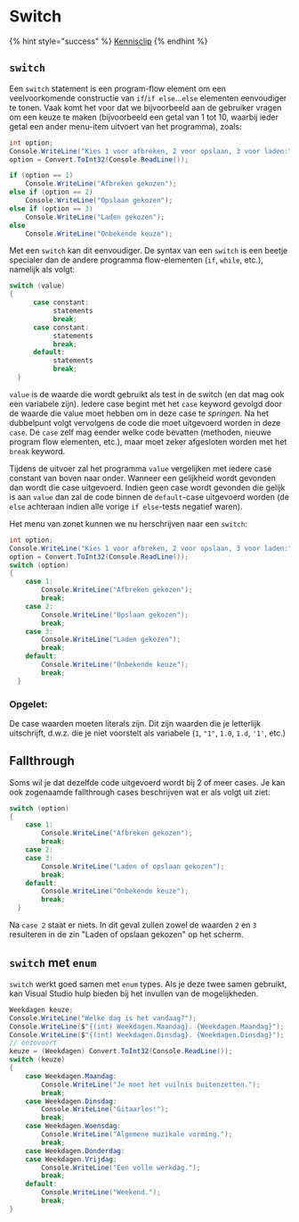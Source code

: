 # Switch

{% hint style="success" %}
[Kennisclip](https://youtu.be/FFsVqOTGIHw)
{% endhint %}

## `switch`

Een `switch` statement is een program-flow element om een veelvoorkomende constructie van `if`/`if else`...`else` elementen eenvoudiger te tonen. Vaak komt het voor dat we bijvoorbeeld aan de gebruiker vragen om een keuze te maken \(bijvoorbeeld een getal van 1 tot 10, waarbij ieder getal een ander menu-item uitvoert van het programma\), zoals:

```csharp
int option;
Console.WriteLine("Kies 1 voor afbreken, 2 voor opslaan, 3 voor laden:");
option = Convert.ToInt32(Console.ReadLine());

if (option == 1)
    Console.WriteLine("Afbreken gekozen");
else if (option == 2)
    Console.WriteLine("Opslaan gekozen");
else if (option == 3)
    Console.WriteLine("Laden gekozen");
else
    Console.WriteLine("Onbekende keuze");
```

Met een `switch` kan dit eenvoudiger. De syntax van een `switch` is een beetje specialer dan de andere programma flow-elementen \(`if`, `while`, etc.\), namelijk als volgt:

```csharp
switch (value)
{
      case constant:
           statements
           break;
      case constant:
           statements
           break;
      default:
           statements
           break;
  }
```

`value` is de waarde die wordt gebruikt als test in de switch \(en dat mag ook een variabele zijn\). Iedere case begint met het `case` keyword gevolgd door de waarde die value moet hebben om in deze case te _springen_. Na het dubbelpunt volgt vervolgens de code die moet uitgevoerd worden in deze `case`. De `case` zelf mag eender welke code bevatten \(methoden, nieuwe program flow elementen, etc.\), maar moet zeker afgesloten worden met het `break` keyword.

Tijdens de uitvoer zal het programma `value` vergelijken met iedere case constant van boven naar onder. Wanneer een gelijkheid wordt gevonden dan wordt die case uitgevoerd. Indien geen case wordt gevonden die gelijk is aan `value` dan zal de code binnen de `default`-case uitgevoerd worden \(de `else` achteraan indien alle vorige `if else`-tests negatief waren\).

Het menu van zonet kunnen we nu herschrijven naar een `switch`:

```csharp
int option;
Console.WriteLine("Kies 1 voor afbreken, 2 voor opslaan, 3 voor laden:");
option = Convert.ToInt32(Console.ReadLine());
switch (option)
{
    case 1:
        Console.WriteLine("Afbreken gekozen");
        break;
    case 2:
        Console.WriteLine("Opslaan gekozen");
        break;
    case 3:
        Console.WriteLine("Laden gekozen");
        break;
    default:
        Console.WriteLine("Onbekende keuze");
        break;
  }
```

### Opgelet:

De case waarden moeten literals zijn. Dit zijn waarden die je letterlijk uitschrijft, d.w.z. die je niet voorstelt als variabele \(`1`, `"1"`, `1.0`, `1.d`, `'1'`, etc.\)

## Fallthrough

Soms wil je dat dezelfde code uitgevoerd wordt bij 2 of meer cases. Je kan ook zogenaamde fallthrough cases beschrijven wat er als volgt uit ziet:

```csharp
switch (option)
{
    case 1:
        Console.WriteLine("Afbreken gekozen");
        break;
    case 2:
    case 3:
        Console.WriteLine("Laden of opslaan gekozen");
        break;
    default:
        Console.WriteLine("Onbekende keuze");
        break;
  }
```

Na `case 2` staat er niets. In dit geval zullen zowel de waarden `2` en `3` resulteren in de zin "Laden of opslaan gekozen" op het scherm.

## `switch` met `enum`

`switch` werkt goed samen met `enum` types. Als je deze twee samen gebruikt, kan Visual Studio hulp bieden bij het invullen van de mogelijkheden.

```csharp
Weekdagen keuze;
Console.WriteLine("Welke dag is het vandaag?");
Console.WriteLine($"{(int) Weekdagen.Maandag}. {Weekdagen.Maandag}");
Console.WriteLine($"{(int) Weekdagen.Dinsdag}. {Weekdagen.Dinsdag}");
// enzovoort
keuze = (Weekdagen) Convert.ToInt32(Console.ReadLine());
switch (keuze)
{
    case Weekdagen.Maandag:
        Console.WriteLine("Je moet het vuilnis buitenzetten.");
        break;
    case Weekdagen.Dinsdag:
        Console.WriteLine("Gitaarles!");
        break;
    case Weekdagen.Woensdag:
        Console.WriteLine("Algemene muzikale vorming.");
        break;
    case Weekdagen.Donderdag:
    case Weekdagen.Vrijdag:
        Console.WriteLine("Een volle werkdag.");
        break;
    default:
        Console.WriteLine("Weekend.");
        break;
}
```

